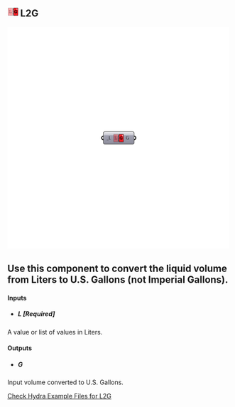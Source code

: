 ## ![](../../images/icons/L2G.png) L2G

![](../../images/500x500/L2G.png)

Use this component to convert the liquid volume from Liters to U.S. Gallons (not Imperial Gallons).
 -
 

#### Inputs
* ##### L [Required]
A value or list of values in Liters.

#### Outputs
* ##### G
Input volume converted to U.S. Gallons.


[Check Hydra Example Files for L2G](https://hydrashare.github.io/hydra/index.html?keywords=Ladybug_L2G)